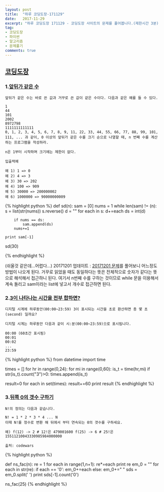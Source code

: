 ```yaml
---
layout: post
title:  "하루 코딩도장-171129"
date:   2017-11-29
excerpt: "하루 코딩도장 171129 - 코딩도장 사이트의 문제를 풀어봅니다.(제한시간 3분)"
tag:
- 코딩도장
- 파이썬
- 알고리즘
- 문제풀기
comments: true
---
```



## [코딩도장](http://codingdojang.com)

### 1.[앞뒤가 같은 수](http://codingdojang.com/scode/401?answer_mode=hide)
```
앞뒤가 같은 수는 바로 쓴 값과 거꾸로 쓴 값이 같은 수이다. 다음과 같은 예를 들 수 있다.

1
44
101
2002
8972798
1111111111111
0, 1, 2, 3, 4, 5, 6, 7, 8, 9, 11, 22, 33, 44, 55, 66, 77, 88, 99, 101, 111, ... 과 같이, 0 이상의 앞뒤가 같은 수를 크기 순으로 나열할 때, n 번째 수를 계산하는 프로그램을 작성하라.

n은 1부터 시작하며 크기에는 제한이 없다.

입출력예

예 1) 1 => 0
예 2) 4 => 3
예 3) 30 => 202
예 4) 100 => 909
예 5) 30000 => 200000002
예 6) 1000000 => 90000000009
```


{% highlight python %}
def sd(n):
    sam = [0]
    nums = 1
    while len(sam) != (n):
        s = list(str(nums))
        s.reverse()
        d = ""
        for each in s:
            d+=each
        ds = int(d)
        
        if nums == ds:
            sam.append(ds)
        nums+=1
            
    print sam[-1]
    
sd(30)

{% endhighlight %}

(쉬울것 같은데...어렵다...)
20171201 업데이트 :  [20171201 문제](https://codemath.github.io/하루-코딩도장-171201/)를 풀어보니 어느정도 방법이 나오게 된다.
거꾸로 읽었을 때도 동일하다는 뜻은 전체적으로 숫자가 같다는 뜻으로 해석해서 접근하니 된다.
여기서 n번째 수를 구하는 것이므로 while 문을 이용해서 계속 돌리고 sam이라는 list에 넣고서 개수로 접근하면 된다.


### 2.[3이 나타나는 시간을 전부 합하면?](http://codingdojang.com/scode/473?answer_mode=hide)

```
디지털 시계에 하루동안(00:00~23:59) 3이 표시되는 시간을 초로 환산하면 총 몇 초(second) 일까요?

디지털 시계는 하루동안 다음과 같이 시:분(00:00~23:59)으로 표시됩니다.

00:00 (60초간 표시됨)
00:01 
00:02 
...
23:59
```


{% highlight python %}
from datetime import time

times = []
for hr in range(0,24):
    for mi in range(0,60):
        is_t = time(hr,mi)
        if str(is_t).count("3")>0:
            times.append(is_t)

result=0
for each in set(times):
    result+=60
print result
{% endhighlight %}





### 3.[뒤쪽 0의 갯수 구하기](http://codingdojang.com/scode/466?answer_mode=hide)
```
N!의 정의는 다음과 같습니다.

N! = 1 * 2 * 3 * 4 ... N
이때 N!를 정수로 변환 해 뒤에서 부터 연속되는 0의 갯수를 구하세요.

예) f(12) -> 2 # 12!은 479001600 f(25) -> 6 # 25!은 15511210043330985984000000

출처: codewars
```


{% highlight python %}

def ns_fac(n):
    re = 1
    for each in range(1,n+1):
        re*=each
    print re
    em_0 = ""
    for each in str(re):
        if each == '0':
            em_0+=each
        else:
            em_0+=" "
    sds = em_0.split(' ')
    print sds[-1].count('0')
        
ns_fac(25)
{% endhighlight %}